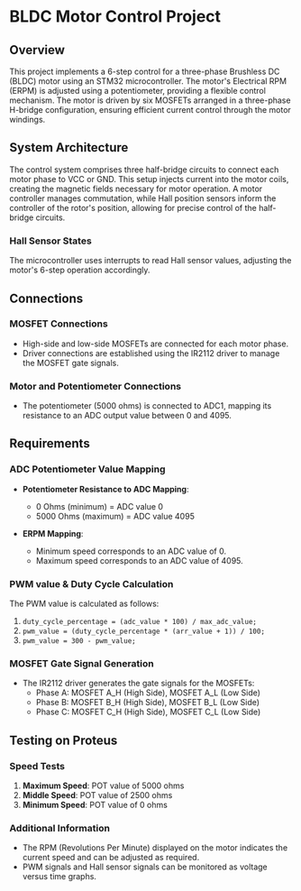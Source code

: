 # BLDC Motor Control Project

## Overview
This project implements a 6-step control for a three-phase Brushless DC (BLDC) motor using an STM32 microcontroller. The motor's Electrical RPM (ERPM) is adjusted using a potentiometer, providing a flexible control mechanism. The motor is driven by six MOSFETs arranged in a three-phase H-bridge configuration, ensuring efficient current control through the motor windings.

## System Architecture
The control system comprises three half-bridge circuits to connect each motor phase to VCC or GND. This setup injects current into the motor coils, creating the magnetic fields necessary for motor operation. A motor controller manages commutation, while Hall position sensors inform the controller of the rotor's position, allowing for precise control of the half-bridge circuits.

### Hall Sensor States
The microcontroller uses interrupts to read Hall sensor values, adjusting the motor's 6-step operation accordingly.

## Connections
### MOSFET Connections
- High-side and low-side MOSFETs are connected for each motor phase.
- Driver connections are established using the IR2112 driver to manage the MOSFET gate signals.

### Motor and Potentiometer Connections
- The potentiometer (5000 ohms) is connected to ADC1, mapping its resistance to an ADC output value between 0 and 4095.

## Requirements
### ADC Potentiometer Value Mapping
- **Potentiometer Resistance to ADC Mapping**:
  - 0 Ohms (minimum) = ADC value 0
  - 5000 Ohms (maximum) = ADC value 4095

- **ERPM Mapping**:
  - Minimum speed corresponds to an ADC value of 0.
  - Maximum speed corresponds to an ADC value of 4095.

### PWM value & Duty Cycle Calculation
The PWM value is calculated as follows:
1. `duty_cycle_percentage = (adc_value * 100) / max_adc_value;`
2. `pwm_value = (duty_cycle_percentage * (arr_value + 1)) / 100;`
3. `pwm_value = 300 - pwm_value;`

### MOSFET Gate Signal Generation
- The IR2112 driver generates the gate signals for the MOSFETs:
  - Phase A: MOSFET A_H (High Side), MOSFET A_L (Low Side)
  - Phase B: MOSFET B_H (High Side), MOSFET B_L (Low Side)
  - Phase C: MOSFET C_H (High Side), MOSFET C_L (Low Side)

## Testing on Proteus
### Speed Tests
1. **Maximum Speed**: POT value of 5000 ohms
2. **Middle Speed**: POT value of 2500 ohms
3. **Minimum Speed**: POT value of 0 ohms

### Additional Information
- The RPM (Revolutions Per Minute) displayed on the motor indicates the current speed and can be adjusted as required.
- PWM signals and Hall sensor signals can be monitored as voltage versus time graphs.

